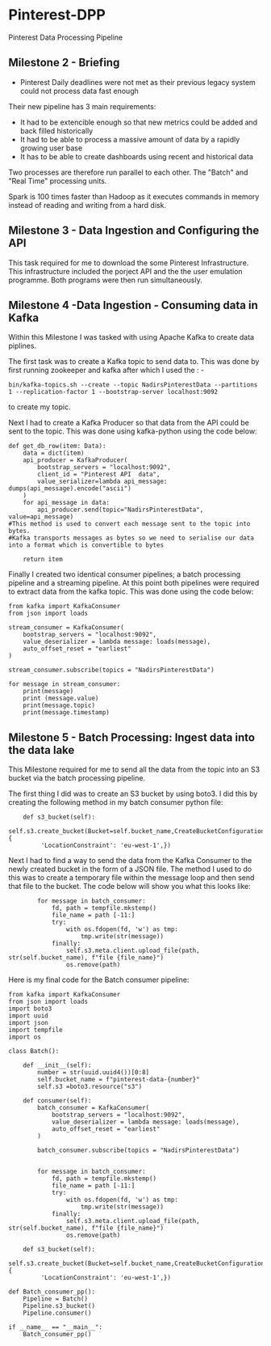 # Pinterest-DPP
Pinterest Data Processing Pipeline


## Milestone 2 - Briefing
- Pinterest Daily deadlines were not met as their previous legacy system could not process data fast enough

Their new pipeline has 3 main requirements:
- It had to be extencible enough so that new metrics could be added and back filled historically
- It had to be able to process a massive amount of data by a rapidly growing user base
- It has to be able to create dashboards using recent and historical data

Two processes are therefore run parallel to each other. The "Batch" and "Real Time" processing units.

Spark is 100 times faster than Hadoop as it executes commands in memory instead of reading and writing from a hard disk.

## Milestone 3 - Data Ingestion and Configuring the API

This task required for me to download the some Pinterest Infrastructure. This infrastructure included the porject API and the the user emulation programme.
Both programs were then run simultaneously.

## Milestone 4 -Data Ingestion - Consuming data in Kafka

Within this Milestone I was tasked with using Apache Kafka to create data piplines. 

The first task was to create a Kafka topic to send data to. This was done by first running zookeeper and kafka after which I used the : -

```
bin/kafka-topics.sh --create --topic NadirsPinterestData --partitions 1 --replication-factor 1 --bootstrap-server localhost:9092
```
to create my topic.

Next I had to create a Kafka Producer so that data from the API could be sent to the topic. This was done using kafka-python using the code below:
```
def get_db_row(item: Data):
    data = dict(item)
    api_producer = KafkaProducer(
        bootstrap_servers = "localhost:9092",
        client_id = "Pinterest API  data",
        value_serializer=lambda api_message: dumps(api_message).encode("ascii") 
    )
    for api_message in data:
        api_producer.send(topic="NadirsPinterestData", value=api_message)
#This method is used to convert each message sent to the topic into bytes. 
#Kafka transports messages as bytes so we need to serialise our data into a format which is convertible to bytes
    
    return item
 ```

Finally I created two identical consumer pipelines; a batch processing pipeline and a streaming pipeline. At this point both pipelines were required to extract data from the kafka topic. This was done using the code below:
```
from kafka import KafkaConsumer
from json import loads

stream_consumer = KafkaConsumer(
    bootstrap_servers = "localhost:9092",
    value_deserializer = lambda message: loads(message),
    auto_offset_reset = "earliest"
)

stream_consumer.subscribe(topics = "NadirsPinterestData")

for message in stream_consumer:
    print(message)
    print (message.value)
    print(message.topic)
    print(message.timestamp)
```
## Milestone 5 - Batch Processing: Ingest data into the data lake
This Milestone required for me to send all the data from the topic into an S3 bucket via the batch processing pipeline.

The first thing I did was to create an S3 bucket by using boto3. I did this by creating the following method in my batch consumer python file:

```
    def s3_bucket(self):
        self.s3.create_bucket(Bucket=self.bucket_name,CreateBucketConfiguration={
         'LocationConstraint': 'eu-west-1',})
```

Next I had to find a way to send the data from the Kafka Consumer to the newly created bucket in the form of a JSON file. The method I used to do this was to create a temporary file within the message loop and then send that file to the bucket. The code below will show you what this looks like:

```
        for message in batch_consumer:
            fd, path = tempfile.mkstemp()
            file_name = path [-11:]
            try:
                with os.fdopen(fd, 'w') as tmp:
                    tmp.write(str(message))    
            finally:
                self.s3.meta.client.upload_file(path, str(self.bucket_name), f"file {file_name}")
                os.remove(path)
```
Here is my final code for the Batch consumer pipeline:
```
from kafka import KafkaConsumer
from json import loads
import boto3
import uuid
import json
import tempfile
import os

class Batch():
    
    def __init__(self):
        number = str(uuid.uuid4())[0:8]
        self.bucket_name = f"pinterest-data-{number}"
        self.s3 =boto3.resource("s3")
    
    def consumer(self):
        batch_consumer = KafkaConsumer(
            bootstrap_servers = "localhost:9092",
            value_deserializer = lambda message: loads(message),
            auto_offset_reset = "earliest"
        )

        batch_consumer.subscribe(topics = "NadirsPinterestData")

            
        for message in batch_consumer:
            fd, path = tempfile.mkstemp()
            file_name = path [-11:]
            try:
                with os.fdopen(fd, 'w') as tmp:
                    tmp.write(str(message))    
            finally:
                self.s3.meta.client.upload_file(path, str(self.bucket_name), f"file {file_name}")
                os.remove(path)

    def s3_bucket(self):
        self.s3.create_bucket(Bucket=self.bucket_name,CreateBucketConfiguration={
         'LocationConstraint': 'eu-west-1',})
    
def Batch_consumer_pp():
    Pipeline = Batch()
    Pipeline.s3_bucket()
    Pipeline.consumer()
    
if __name__ == "__main__":
    Batch_consumer_pp()
```
